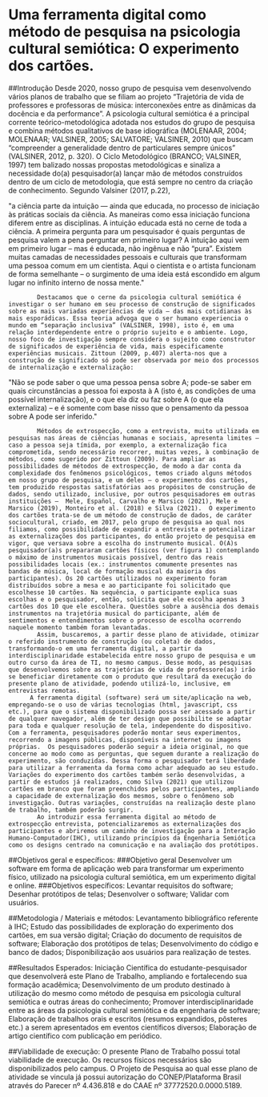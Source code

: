 # Uma ferramenta digital como método de pesquisa na psicologia cultural semiótica: O experimento dos cartões.
##Introdução
Desde 2020, nosso grupo de pesquisa vem desenvolvendo vários planos de trabalho que se filiam ao projeto “Trajetória de vida de professores e professoras de música: interconexões entre as dinâmicas da docência e da performance”.  A psicologia cultural semiótica é a principal corrente teórico-metodológica adotada nos estudos do grupo de pesquisa e combina métodos qualitativos de base idiográfica (MOLENAAR, 2004; MOLENAAR; VALSINER, 2005; SALVATORE; VALSINER, 2010) que buscam “compreender a generalidade dentro de particulares sempre únicos” (VALSINER, 2012, p. 320). O Ciclo Metodológico (BRANCO; VALSINER, 1997) tem balizado nossas propostas metodológicas e sinaliza a necessidade do(a) pesquisador(a) lançar mão de métodos construídos dentro de um ciclo de metodologia, que está sempre no centro da criação de conhecimento. Segundo Valsiner (2017, p.22), 

"a ciência parte da intuição — ainda que educada, no processo de iniciação às práticas sociais da ciência. As maneiras como essa iniciação funciona diferem entre as disciplinas. A intuição educada está no cerne de toda a ciência. A primeira pergunta para um pesquisador é quais perguntas de pesquisa valem a pena perguntar em primeiro lugar? A intuição aqui vem em primeiro lugar – mas é educada, não ingênua e não “pura”. Existem muitas camadas de necessidades pessoais e culturais que transformam uma pessoa comum em um cientista. Aqui o cientista e o artista funcionam de forma semelhante – o surgimento de uma ideia está escondido em algum lugar no infinito interno de nossa mente."

            Destacamos que o cerne da psicologia cultural semiótica é investigar o ser humano em seu processo de construção de significados sobre as mais variadas experiências de vida – das mais cotidianas às mais esporádicas. Essa teoria advoga que o ser humano experiencia o mundo em “separação inclusiva” (VALSINER, 1998), isto é, em uma relação interdependente entre o próprio sujeito e o ambiente. Logo, nosso foco de investigação sempre considera o sujeito como construtor de significados de experiência de vida, mais especificamente experiências musicais. Zittoun (2009, p.407) alerta-nos que a construção de significado só pode ser observada por meio dos processos de internalização e externalização:

"Não se pode saber o que uma pessoa pensa sobre A; pode-se saber em quais circunstâncias a pessoa foi exposta à A (isto é, as condições de uma possível internalização), e o que ela diz ou faz sobre A (o que ela externaliza) – e é somente com base nisso que o pensamento da pessoa sobre A pode ser inferido." 

            Métodos de extrospecção, como a entrevista, muito utilizada em pesquisas nas áreas de ciências humanas e sociais, apresenta limites – caso a pessoa seja tímida, por exemplo, a externalização fica comprometida, sendo necessário recorrer, muitas vezes, à combinação de métodos, como sugerido por Zittoun (2009). Para ampliar as possibilidades de métodos de extrospecção, de modo a dar conta da complexidade dos fenômenos psicológicos, temos criado alguns métodos em nosso grupo de pesquisa, e um deles – o experimento dos cartões,  tem produzido respostas satisfatórias aos propósitos de construção de dados, sendo utilizado, inclusive, por outros pesquisadores em outras instituições –  Mele, Español, Carvalho e Marsico (2021), Mele e Marsico (2019), Monteiro et al. (2018) e Silva (2021).  O experimento dos cartões trata-se de um método de construção de dados, de caráter sociocultural, criado, em 2017, pelo grupo de pesquisa ao qual nos filiamos, como possibilidade de expandir a entrevista e potencializar as externalizações dos participantes, do então projeto de pesquisa em vigor, que versava sobre a escolha do instrumento musical. O(A)s pesquisador(a)s prepararam cartões físicos (ver figura 1) contemplando o máximo de instrumentos musicais possível, dentro das reais possibilidades locais (ex.: instrumentos comumente presentes nas bandas de música, local de formação musical da maioria dos participantes). Os 20 cartões utilizados no experimento foram distribuídos sobre a mesa e ao participante foi solicitado que escolhesse 10 cartões. Na sequência, o participante explica suas escolhas e o pesquisador, então, solicita que ele escolha apenas 3 cartões dos 10 que ele escolhera. Questões sobre a ausência dos demais instrumentos na trajetória musical do participante, além de sentimentos e entendimentos sobre o processo de escolha ocorrendo naquele momento também foram levantadas.
            Assim, buscaremos, a partir desse plano de atividade, otimizar o referido instrumento de construção (ou coleta) de dados, transformando-o em uma ferramenta digital, a partir da interdisciplinaridade estabelecida entre nosso grupo de pesquisa e um outro curso da área de TI, no mesmo campus. Desse modo, as pesquisas que desenvolvemos sobre as trajetórias de vida de professore(as) irão se beneficiar diretamente com o produto que resultará da execução do presente plano de atividade, podendo utilizá-lo, inclusive, em entrevistas remotas.
          A ferramenta digital (software) será um site/aplicação na web,  empregando-se o uso de várias tecnologias (html, javascript, css etc.), para que o sistema disponibilizado possa ser acessado a partir de qualquer navegador, além de ter design que possibilite se adaptar para toda e qualquer resolução de tela, independente do dispositivo. Com a ferramenta, pesquisadores poderão montar seus experimentos, recorrendo a imagens públicas, disponíveis na internet ou imagens próprias.  Os pesquisadores poderão seguir a ideia original, no que concerne ao modo como as perguntas, que seguem durante a realização do experimento, são conduzidas. Dessa forma o pesquisador terá liberdade para utilizar a ferramenta da forma como achar adequado ao seu estudo.  Variações do experimento dos cartões também serão desenvolvidas, a partir de estudos já realizados, como Silva (2021) que utilizou cartões em branco que foram preenchidos pelos participantes, ampliando a capacidade de externalização dos mesmos, sobre o fenômeno sob investigação. Outras variações, construídas na realização deste plano de trabalho, também poderão surgir. 
            Ao introduzir essa ferramenta digital ao método de extrospecção entrevista, potencializaremos as externalizações dos participantes e abriremos um caminho de investigação para a Interação Humano-Computador(IHC), utilizando princípios da Engenharia Semiótica como os designs centrado na comunicação e na avaliação dos protótipos. 

##Objetivos geral e específicos:
###Objetivo geral
Desenvolver um software em forma de aplicação web para transformar um experimento físico, utilizado na psicologia cultural semiótica, em um experimento digital e online.
###Objetivos específicos: 
Levantar requisitos do software;
Desenhar protótipos de telas;
Desenvolver o software;
Validar com usuários.


##Metodologia / Materiais e métodos: 
Levantamento bibliográfico referente à IHC;
Estudo das possibilidades de exploração do experimento dos cartões, em sua versão digital;
Criação do documento de requisitos de software; 
Elaboração dos protótipos de telas;
Desenvolvimento do código e banco de dados;
Disponibilização aos usuários para realização de testes.


##Resultados Esperados:
Iniciação Científica do estudante-pesquisador que desenvolverá este Plano de Trabalho, ampliando e fortalecendo sua formação acadêmica; 
Desenvolvimento de um produto destinado à utilização do mesmo como método de pesquisa em psicologia cultural semiótica e outras áreas do conhecimento;
Promover interdisciplinaridade entre as áreas da psicologia cultural semiótica e da engenharia de software;
Elaboração de trabalhos orais e escritos (resumos expandidos, pôsteres etc.) a serem apresentados em eventos científicos diversos;
Elaboração de artigo científico com publicação em periódico.


##Viabilidade de execução:
            O presente Plano de Trabalho possui total viabilidade de execução. Os recursos físicos necessários são disponibilizados pelo  campus. O Projeto de Pesquisa ao qual esse plano de atividade se vincula já possui autorização do CONEP/Plataforma Brasil através do Parecer nº 4.436.818 e  do CAAE nº 37772520.0.0000.5189.
